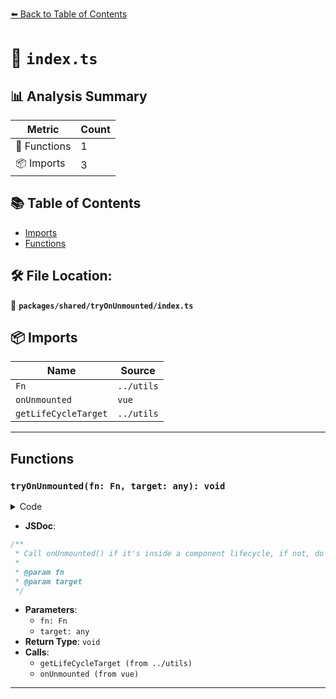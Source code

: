 [⬅️ Back to Table of Contents](../../../index.md)

# 📄 `index.ts`

## 📊 Analysis Summary

| Metric | Count |
|--------|-------|
| 🔧 Functions | 1 |
| 📦 Imports | 3 |

## 📚 Table of Contents

- [Imports](#imports)
- [Functions](#functions)

## 🛠️ File Location:
📂 **`packages/shared/tryOnUnmounted/index.ts`**

## 📦 Imports

| Name | Source |
|------|--------|
| `Fn` | `../utils` |
| `onUnmounted` | `vue` |
| `getLifeCycleTarget` | `../utils` |


---

## Functions

### `tryOnUnmounted(fn: Fn, target: any): void`

<details><summary>Code</summary>

```ts
export function tryOnUnmounted(fn: Fn, target?: any) {
  const instance = getLifeCycleTarget(target)
  if (instance)
    onUnmounted(fn, target)
}
```
</details>

- **JSDoc**:
```ts
/**
 * Call onUnmounted() if it's inside a component lifecycle, if not, do nothing
 *
 * @param fn
 * @param target
 */
```

- **Parameters**:
  - `fn: Fn`
  - `target: any`
- **Return Type**: `void`
- **Calls**:
  - `getLifeCycleTarget (from ../utils)`
  - `onUnmounted (from vue)`

---